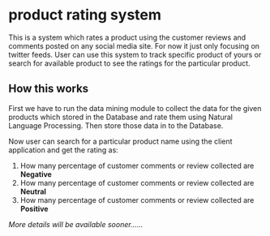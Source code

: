 # product rating system

This is a system which rates a product using the customer reviews and comments posted on any social media site. 
For now it just only focusing on twitter feeds. User can use this system to track specific product of yours or
search for available product to see the ratings for the particular product.

## How this works

First we have to run the data mining module to collect the data for the given products which stored in the Database
and rate them using Natural Language Processing. Then store those data in to the Database.

Now user can search for a particular product name using the client application and get the rating as:

1. How many percentage of customer comments or review collected are <b>Negative</b>
2. How many percentage of customer comments or review collected are <b>Neutral</b>
3. How many percentage of customer comments or review collected are <b>Positive</b>

<i>More details will be available sooner......</i>
